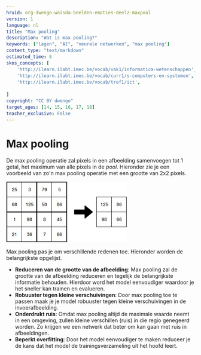 ```yaml
---
hruid: org-dwengo-waisda-beelden-emoties-deel2-maxpool
version: 1
language: nl
title: "Max pooling"
description: "Wat is max pooling?"
keywords: ["lagen", "AI", "neurale netwerken", "max pooling"]
content_type: "text/markdown"
estimated_time: 8
skos_concepts: [
    'http://ilearn.ilabt.imec.be/vocab/vak1/informatica-wetenschappen', 
    'http://ilearn.ilabt.imec.be/vocab/curr1/s-computers-en-systemen',
    'http://ilearn.ilabt.imec.be/vocab/tref1/ict',

]
copyright: "CC BY dwengo"
target_ages: [14, 15, 16, 17, 18]
teacher_exclusive: False
---
```


# Max pooling

De max pooling operatie zal pixels in een afbeelding samenvoegen tot 1 getal, het maximum van alle pixels in de *pool*. Hieronder zie je een voorbeeld van zo'n max pooling operatie met een grootte van 2x2 pixels.

!["Voorbeeld van max pooling"](img/maxpooling.jpg)

Max pooling pas je om verschillende redenen toe. Hieronder worden de belangrijkste opgelijst.

- **Reduceren van de grootte van de afbeelding**: Max pooling zal de grootte van de afbeelding reduceren en tegelijk de belangrijkste informatie behouden. Hierdoor word het model eenvoudiger waardoor je het sneller kan trainen en evalueren.
- **Robuuster tegen kleine verschuivingen**: Door max pooling toe te passen maak je je model robuuster tegen kleine verschuivingen in de invoerafbeelding. 
- **Onderdrukt ruis**: Omdat max pooling altijd de maximale waarde neemt in een omgeving, zullen kleine verschillen (ruis) in die regio genegeerd worden. Zo krijgen we een netwerk dat beter om kan gaan met ruis in afbeeldingen.
- **Beperkt overfitting**: Door het model eenvoudiger te maken reduceer je de kans dat het model de trainingsverzameling uit het hoofd leert. 



